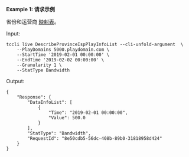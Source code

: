 **Example 1: 请求示例**

省份和运营商 [映射表](/document/api/267/34019)。

Input: 

```
tccli live DescribeProvinceIspPlayInfoList --cli-unfold-argument  \
    --PlayDomains 5000.playdomain.com \
    --StartTime '2019-02-01 00:00:00' \
    --EndTime '2019-02-02 00:00:00' \
    --Granularity 1 \
    --StatType Bandwidth
```

Output: 
```
{
    "Response": {
        "DataInfoList": [
            {
                "Time": "2019-02-01 00:00:00",
                "Value": 500.0
            }
        ],
        "StatType": "Bandwidth",
        "RequestId": "8e50cdb5-56dc-408b-89b0-31818958d424"
    }
}
```

